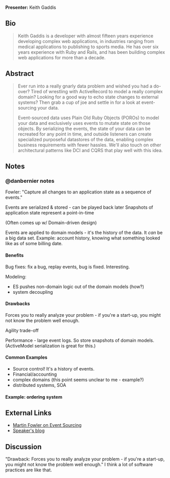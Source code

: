 **Presenter:** Keith Gaddis

## Bio

> Keith Gaddis is a developer with almost fifteen years experience developing complex web applications, in industries ranging from medical applications to publishing to sports media.  He has over six years experience with Ruby and Rails, and has been building complex web applications for more than a decade.

## Abstract

> Ever run into a really gnarly data problem and wished you had a do-over? Tired of wrestling with ActiveRecord to model a really complex domain? Looking for a good way to echo state changes to external systems?  Then grab a cup of joe and settle in for a look at event-sourcing your data.
>
> Event-sourced data uses Plain Old Ruby Objects (POROs) to model your data and exclusively uses events to mutate state on those objects. By serializing the events, the state of your data can be recreated for any point in time, and outside listeners can create specialized purposeful datastores of the data, enabling complex business requirements with fewer hassles.  We'll also touch on other architectural patterns like DCI and CQRS that play well with this idea.

## Notes

### @danbernier notes

Fowler: "Capture all changes to an application state as a sequence of
events."

Events are serialized & stored - can be played back later
Snapshots of application state represent a point-in-time

(Often comes up w/ Domain-driven design)

Events are applied to domain models - it's the history of the data.
It _can_ be a big data set. Example: account history, knowing what
something looked like as of some billing date.

#### Benefits

Bug fixes: fix a bug, replay events, bug is fixed. Interesting.

Modeling:
* ES pushes non-domain logic out of the domain models (how?)
* system decoupling

#### Drawbacks

Forces you to really analyze your problem - if you're a start-up, you
might not know the problem well enough.

Agility trade-off

Performance - large event logs. So store snapshots of domain
models. (ActiveModel serialization is great for this.)

#### Common Examples

* Source control! It's a history of events.
* Financial/accounting
* complex domains (this point seems unclear to me - example?)
* distributed systems, SOA


#### Example: ordering system


## External Links

* [Martin Fowler on Event Sourcing](http://martinfowler.com/eaaDev/EventSourcing.html)
* [Speaker's blog](http://karmajunkie.com/)


## Discussion

"Drawback: Forces you to really analyze your problem - if you're a
start-up, you might not know the problem well enough." I think a lot
of software practices are like that.